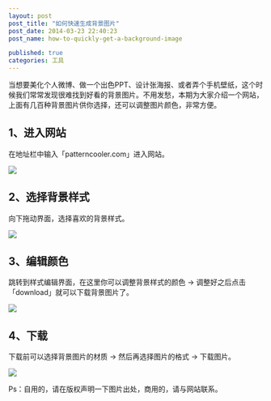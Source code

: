 ```yaml
---
layout: post
post_title: "如何快速生成背景图片"
post_date: 2014-03-23 22:40:23
post_name: how-to-quickly-get-a-background-image

published: true
categories: 工具
---
```


当想要美化个人微博、做一个出色PPT、设计张海报、或者弄个手机壁纸，这个时候我们常常发现很难找到好看的背景图片。不用发愁，本期为大家介绍一个网站，上面有几百种背景图片供你选择，还可以调整图片颜色，非常方便。

## **1、进入网站**

在地址栏中输入「patterncooler.com」进入网站。

![](http://mmbiz.qpic.cn/mmbiz/z3T1vlHdIX8sic0HVlNUSBZSyXic3AusiaRup4wNUCqHxMPr0iblC6bOFn6q97vgX1jBjj79JEKsibjmHC8tLrjbGRg/0)

## **2、选择背景样式**

向下拖动界面，选择喜欢的背景样式。

![](http://mmbiz.qpic.cn/mmbiz/z3T1vlHdIX8sic0HVlNUSBZSyXic3AusiaRbzt2DgozFHKETSkbTQUcsFBjFXcJbiaR8fEtKMd72CpmTeA3GZz2fDg/0)

## **3、编辑颜色**

跳转到样式编辑界面，在这里你可以调整背景样式的颜色 -&gt; 调整好之后点击「download」就可以下载背景图片了。

![](http://mmbiz.qpic.cn/mmbiz/z3T1vlHdIX8sic0HVlNUSBZSyXic3AusiaRKW4upMlot3z2GSDdySghOfPyLr50o7FD9WlzYmZ924wYPlhlUFShcw/0)

## **4、下载**

下载前可以选择背景图片的材质 -&gt; 然后再选择图片的格式 -&gt; 下载图片。

![](http://mmbiz.qpic.cn/mmbiz/z3T1vlHdIX8sic0HVlNUSBZSyXic3AusiaRXEmkZicosBnDvKtYSYx6b4MUtyZdLowRFRTNBbcOj4sbkuIbnicWUJ0g/0)

Ps：自用的，请在版权声明一下图片出处，商用的，请与网站联系。


